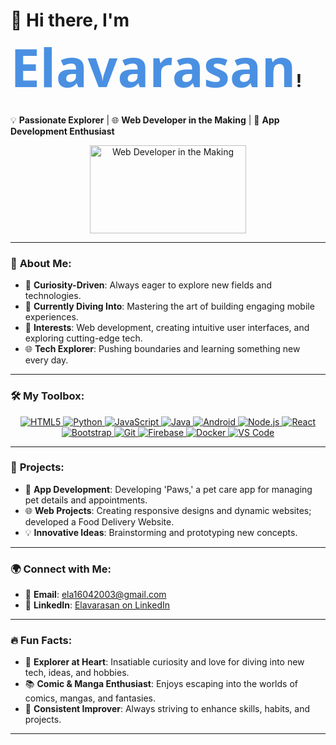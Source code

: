 # 👋 Hi there, I'm **<span style="font-size: 3em; font-family: 'Segoe UI', sans-serif; color: #4A90E2;">Elavarasan</span>**!

💡 **Passionate Explorer** | 🌐 **Web Developer in the Making** | 🚀 **App Development Enthusiast**

<p align="center">
  <img src="https://media.giphy.com/media/ZVik7pBtu9dNS/giphy.gif" width="250" height="141" alt="Web Developer in the Making">
</p>

---

### 🚀 **About Me**:
- 🌟 **Curiosity-Driven**: Always eager to explore new fields and technologies.
- 🌱 **Currently Diving Into**: Mastering the art of building engaging mobile experiences.
- 🎯 **Interests**: Web development, creating intuitive user interfaces, and exploring cutting-edge tech.
- 🌐 **Tech Explorer**: Pushing boundaries and learning something new every day.

---


### 🛠️ **My Toolbox**:

<p align="center">
  <a href="https://developer.mozilla.org/en-US/docs/Web/HTML">
    <img src="https://img.icons8.com/color/48/000000/html-5.png" alt="HTML5">
  </a>
  <a href="https://www.python.org/">
    <img src="https://img.icons8.com/color/48/000000/python.png" alt="Python">
  </a>
  <a href="https://developer.mozilla.org/en-US/docs/Web/JavaScript">
    <img src="https://img.icons8.com/color/48/000000/javascript.png" alt="JavaScript">
  </a>
  <a href="https://www.java.com/en/">
    <img src="https://img.icons8.com/color/48/000000/java-coffee-cup-logo.png" alt="Java">
  </a>
  <a href="https://developer.android.com/">
    <img src="https://img.icons8.com/color/48/000000/android-os.png" alt="Android">
  </a>
  <a href="https://nodejs.org/">
    <img src="https://img.icons8.com/color/48/000000/nodejs.png" alt="Node.js">
  </a>
  <a href="https://reactjs.org/">
    <img src="https://img.icons8.com/color/48/000000/react-native.png" alt="React">
  </a>
  <a href="https://getbootstrap.com/">
    <img src="https://img.icons8.com/color/48/000000/bootstrap.png" alt="Bootstrap">
  </a>
  <a href="https://git-scm.com/">
    <img src="https://img.icons8.com/color/48/000000/git.png" alt="Git">
  </a>
  <a href="https://firebase.google.com/">
    <img src="https://img.icons8.com/color/48/000000/firebase.png" alt="Firebase">
  </a>
  <a href="https://www.docker.com/">
    <img src="https://img.icons8.com/color/48/000000/docker.png" alt="Docker">
  </a>
 <a href="https://code.visualstudio.com/">
    <img src="https://w7.pngwing.com/pngs/210/953/png-transparent-microsoft-visual-studio-code-alt-macos-bigsur-icon.png" alt="VS Code">
  </a>
</p>


---

### 🌟 **Projects**:
- 📱 **App Development**: Developing 'Paws,' a pet care app for managing pet details and appointments.
- 🌐 **Web Projects**: Creating responsive designs and dynamic websites; developed a Food Delivery Website.
- 💡 **Innovative Ideas**: Brainstorming and prototyping new concepts.

---

### 🌍 **Connect with Me**:
- 📧 **Email**: [ela16042003@gmail.com](mailto:ela16042003@gmail.com)
- 💼 **LinkedIn**: [Elavarasan on LinkedIn](https://www.linkedin.com/in/elavarasan-v-610925277)

---

### 🔥 **Fun Facts**:
- 🧭 **Explorer at Heart**: Insatiable curiosity and love for diving into new tech, ideas, and hobbies.
- 📚 **Comic & Manga Enthusiast**: Enjoys escaping into the worlds of comics, mangas, and fantasies.
- 🎯 **Consistent Improver**: Always striving to enhance skills, habits, and projects.

---
